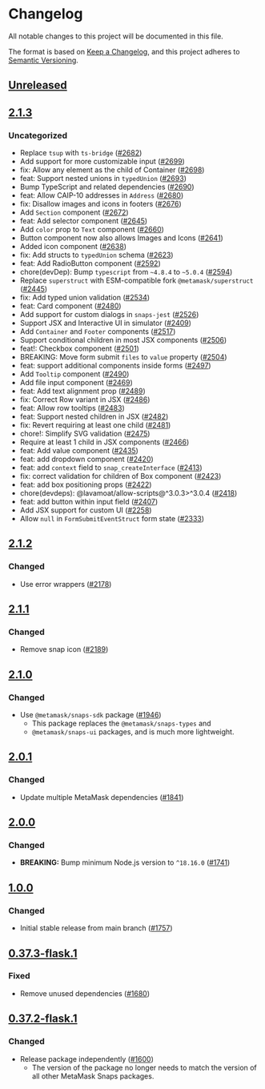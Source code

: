 # Changelog
All notable changes to this project will be documented in this file.

The format is based on [Keep a Changelog](https://keepachangelog.com/en/1.0.0/),
and this project adheres to [Semantic Versioning](https://semver.org/spec/v2.0.0.html).

## [Unreleased]

## [2.1.3]
### Uncategorized
- Replace `tsup` with `ts-bridge` ([#2682](https://github.com/MetaMask/snaps/pull/2682))
- Add support for more customizable input ([#2699](https://github.com/MetaMask/snaps/pull/2699))
- fix: Allow any element as the child of Container ([#2698](https://github.com/MetaMask/snaps/pull/2698))
- feat: Support nested unions in `typedUnion` ([#2693](https://github.com/MetaMask/snaps/pull/2693))
- Bump TypeScript and related dependencies ([#2690](https://github.com/MetaMask/snaps/pull/2690))
- feat: Allow CAIP-10 addresses in `Address` ([#2680](https://github.com/MetaMask/snaps/pull/2680))
- fix: Disallow images and icons in footers ([#2676](https://github.com/MetaMask/snaps/pull/2676))
- Add `Section` component ([#2672](https://github.com/MetaMask/snaps/pull/2672))
- feat: Add selector component ([#2645](https://github.com/MetaMask/snaps/pull/2645))
- Add `color` prop to `Text` component ([#2660](https://github.com/MetaMask/snaps/pull/2660))
- Button component now also allows Images and Icons ([#2641](https://github.com/MetaMask/snaps/pull/2641))
- Added icon component ([#2638](https://github.com/MetaMask/snaps/pull/2638))
- fix: Add structs to `typedUnion` schema ([#2623](https://github.com/MetaMask/snaps/pull/2623))
- feat: Add RadioButton component ([#2592](https://github.com/MetaMask/snaps/pull/2592))
- chore(devDep): Bump `typescript` from `~4.8.4` to `~5.0.4` ([#2594](https://github.com/MetaMask/snaps/pull/2594))
- Replace `superstruct` with ESM-compatible fork `@metamask/superstruct` ([#2445](https://github.com/MetaMask/snaps/pull/2445))
- fix: Add typed union validation ([#2534](https://github.com/MetaMask/snaps/pull/2534))
- feat: Card component ([#2480](https://github.com/MetaMask/snaps/pull/2480))
- Add support for custom dialogs in `snaps-jest` ([#2526](https://github.com/MetaMask/snaps/pull/2526))
- Support JSX and Interactive UI in simulator ([#2409](https://github.com/MetaMask/snaps/pull/2409))
- Add `Container` and `Footer` components ([#2517](https://github.com/MetaMask/snaps/pull/2517))
- Support conditional children in most JSX components ([#2506](https://github.com/MetaMask/snaps/pull/2506))
- feat!: Checkbox component ([#2501](https://github.com/MetaMask/snaps/pull/2501))
- BREAKING: Move form submit `files` to `value` property ([#2504](https://github.com/MetaMask/snaps/pull/2504))
- feat: support additional components inside forms ([#2497](https://github.com/MetaMask/snaps/pull/2497))
- Add `Tooltip` component ([#2490](https://github.com/MetaMask/snaps/pull/2490))
- Add file input component ([#2469](https://github.com/MetaMask/snaps/pull/2469))
- feat: Add text alignment prop ([#2489](https://github.com/MetaMask/snaps/pull/2489))
- fix: Correct Row variant in JSX ([#2486](https://github.com/MetaMask/snaps/pull/2486))
- feat: Allow row tooltips ([#2483](https://github.com/MetaMask/snaps/pull/2483))
- feat: Support nested children in JSX ([#2482](https://github.com/MetaMask/snaps/pull/2482))
- fix: Revert requiring at least one child ([#2481](https://github.com/MetaMask/snaps/pull/2481))
- chore!: Simplify SVG validation ([#2475](https://github.com/MetaMask/snaps/pull/2475))
- Require at least 1 child in JSX components ([#2466](https://github.com/MetaMask/snaps/pull/2466))
- feat: Add value component ([#2435](https://github.com/MetaMask/snaps/pull/2435))
- feat: add dropdown component ([#2420](https://github.com/MetaMask/snaps/pull/2420))
- feat: add `context` field to `snap_createInterface` ([#2413](https://github.com/MetaMask/snaps/pull/2413))
- fix: correct validation for children of Box component ([#2423](https://github.com/MetaMask/snaps/pull/2423))
- feat: add box positioning props ([#2422](https://github.com/MetaMask/snaps/pull/2422))
- chore(devdeps): @lavamoat/allow-scripts@^3.0.3>^3.0.4 ([#2418](https://github.com/MetaMask/snaps/pull/2418))
- feat: add button within input field ([#2407](https://github.com/MetaMask/snaps/pull/2407))
- Add JSX support for custom UI ([#2258](https://github.com/MetaMask/snaps/pull/2258))
- Allow `null` in `FormSubmitEventStruct` form state ([#2333](https://github.com/MetaMask/snaps/pull/2333))

## [2.1.2]
### Changed
- Use error wrappers ([#2178](https://github.com/MetaMask/snaps/pull/2178))

## [2.1.1]
### Changed
- Remove snap icon ([#2189](https://github.com/MetaMask/snaps/pull/2189))

## [2.1.0]
### Changed
- Use `@metamask/snaps-sdk` package ([#1946](https://github.com/MetaMask/snaps/pull/1946))
  - This package replaces the `@metamask/snaps-types` and
  - `@metamask/snaps-ui` packages, and is much more lightweight.

## [2.0.1]
### Changed
- Update multiple MetaMask dependencies ([#1841](https://github.com/MetaMask/snaps/pull/1841))

## [2.0.0]
### Changed
- **BREAKING:** Bump minimum Node.js version to `^18.16.0` ([#1741](https://github.com/MetaMask/snaps/pull/1741))

## [1.0.0]
### Changed
- Initial stable release from main branch ([#1757](https://github.com/MetaMask/snaps/pull/1757))

## [0.37.3-flask.1]
### Fixed
- Remove unused dependencies ([#1680](https://github.com/MetaMask/snaps/pull/1680))

## [0.37.2-flask.1]
### Changed
- Release package independently ([#1600](https://github.com/MetaMask/snaps/pull/1600))
  - The version of the package no longer needs to match the version of all other
    MetaMask Snaps packages.

[Unreleased]: https://github.com/MetaMask/snaps/compare/@metamask/json-rpc-example-snap@2.1.3...HEAD
[2.1.3]: https://github.com/MetaMask/snaps/compare/@metamask/json-rpc-example-snap@2.1.2...@metamask/json-rpc-example-snap@2.1.3
[2.1.2]: https://github.com/MetaMask/snaps/compare/@metamask/json-rpc-example-snap@2.1.1...@metamask/json-rpc-example-snap@2.1.2
[2.1.1]: https://github.com/MetaMask/snaps/compare/@metamask/json-rpc-example-snap@2.1.0...@metamask/json-rpc-example-snap@2.1.1
[2.1.0]: https://github.com/MetaMask/snaps/compare/@metamask/json-rpc-example-snap@2.0.1...@metamask/json-rpc-example-snap@2.1.0
[2.0.1]: https://github.com/MetaMask/snaps/compare/@metamask/json-rpc-example-snap@2.0.0...@metamask/json-rpc-example-snap@2.0.1
[2.0.0]: https://github.com/MetaMask/snaps/compare/@metamask/json-rpc-example-snap@1.0.0...@metamask/json-rpc-example-snap@2.0.0
[1.0.0]: https://github.com/MetaMask/snaps/compare/@metamask/json-rpc-example-snap@0.37.3-flask.1...@metamask/json-rpc-example-snap@1.0.0
[0.37.3-flask.1]: https://github.com/MetaMask/snaps/compare/@metamask/json-rpc-example-snap@0.37.2-flask.1...@metamask/json-rpc-example-snap@0.37.3-flask.1
[0.37.2-flask.1]: https://github.com/MetaMask/snaps/releases/tag/@metamask/json-rpc-example-snap@0.37.2-flask.1
